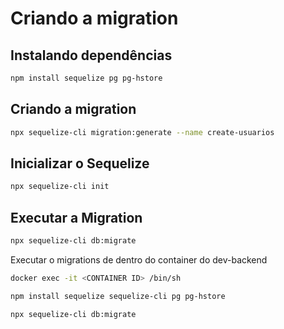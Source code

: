 # Criando a migration

## Instalando dependências
```bash
npm install sequelize pg pg-hstore
```

## Criando a migration

```bash
npx sequelize-cli migration:generate --name create-usuarios
```

## Inicializar o Sequelize

```bash
npx sequelize-cli init
```

## Executar a Migration

```bash
npx sequelize-cli db:migrate
```

Executar o migrations de dentro do container do dev-backend

```bash
docker exec -it <CONTAINER ID> /bin/sh

npm install sequelize sequelize-cli pg pg-hstore

npx sequelize-cli db:migrate
```